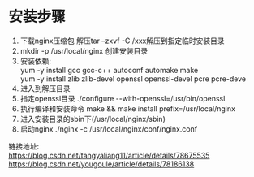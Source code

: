 # 安装步骤
1. 下载nginx压缩包  解压tar –zxvf -C /xxx解压到指定临时安装目录
2. mkdir -p /usr/local/nginx 创建安装目录
3. 安装依赖:  
   yum -y install gcc gcc-c++ autoconf automake make  
   yum -y install zlib zlib-devel openssl openssl-devel pcre pcre-deve  
4. 进入到解压目录
5. 指定openssl目录 ./configure --with-openssl=/usr/bin/openssl
6. 执行编译和安装命令 make && make install prefix=/usr/local/nginx
7. 进入安装目录的sbin下(/usr/local/nginx/sbin)
8. 启动nginx ./nginx -c /usr/local/nginx/conf/nginx.conf

链接地址:
<br/>
https://blog.csdn.net/tangyaliang11/article/details/78675535
https://blog.csdn.net/yougoule/article/details/78186138

